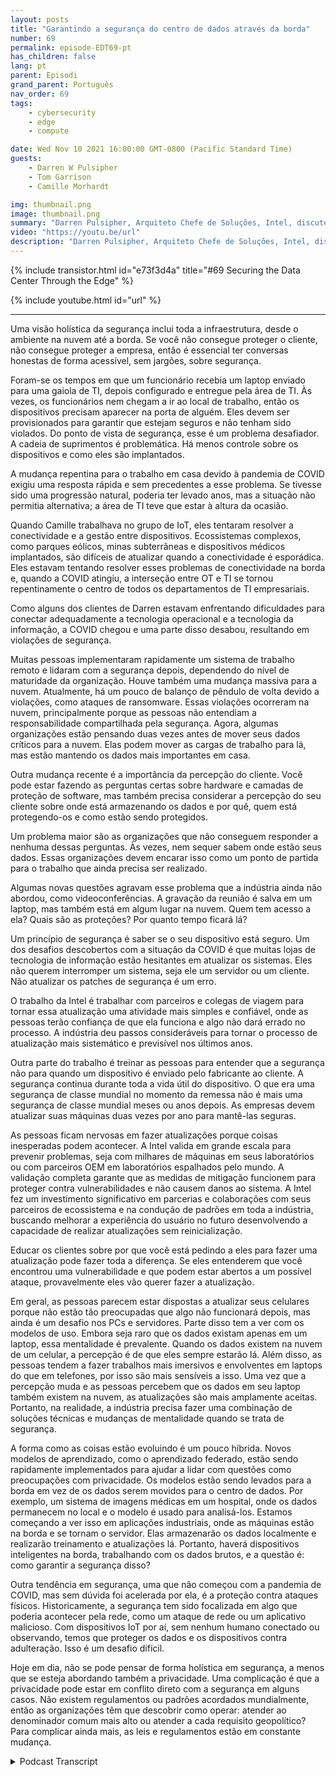 ```yaml
---
layout: posts
title: "Garantindo a segurança do centro de dados através da borda"
number: 69
permalink: episode-EDT69-pt
has_children: false
lang: pt
parent: Episodi
grand_parent: Português
nav_order: 69
tags:
    - cybersecurity
    - edge
    - compute

date: Wed Nov 10 2021 16:00:00 GMT-0800 (Pacific Standard Time)
guests:
    - Darren W Pulsipher
    - Tom Garrison
    - Camille Morhardt

img: thumbnail.png
image: thumbnail.png
summary: "Darren Pulsipher, Arquiteto Chefe de Soluções, Intel, discute a segurança do data center através da borda com os colegas executivos da Intel e anfitriões do podcast, Tom Garrison, VP de Segurança do Cliente e Camille Morhardt, Diretora de Inovação e Comunicação de Segurança."
video: "https://youtu.be/url"
description: "Darren Pulsipher, Arquiteto Chefe de Soluções, Intel, discute a segurança do data center através da borda com os colegas executivos da Intel e anfitriões do podcast, Tom Garrison, VP de Segurança do Cliente e Camille Morhardt, Diretora de Inovação e Comunicação de Segurança."
---
```


<div>
{% include transistor.html id="e73f3d4a" title="#69 Securing the Data Center Through the Edge" %}

{% include youtube.html id="url" %}
</div>

---

Uma visão holística da segurança inclui toda a infraestrutura, desde o ambiente na nuvem até a borda. Se você não consegue proteger o cliente, não consegue proteger a empresa, então é essencial ter conversas honestas de forma acessível, sem jargões, sobre segurança.

Foram-se os tempos em que um funcionário recebia um laptop enviado para uma gaiola de TI, depois configurado e entregue pela área de TI. Às vezes, os funcionários nem chegam a ir ao local de trabalho, então os dispositivos precisam aparecer na porta de alguém. Eles devem ser provisionados para garantir que estejam seguros e não tenham sido violados. Do ponto de vista de segurança, esse é um problema desafiador. A cadeia de suprimentos é problemática. Há menos controle sobre os dispositivos e como eles são implantados.

A mudança repentina para o trabalho em casa devido à pandemia de COVID exigiu uma resposta rápida e sem precedentes a esse problema. Se tivesse sido uma progressão natural, poderia ter levado anos, mas a situação não permitia alternativa; a área de TI teve que estar à altura da ocasião.

Quando Camille trabalhava no grupo de IoT, eles tentaram resolver a conectividade e a gestão entre dispositivos. Ecossistemas complexos, como parques eólicos, minas subterrâneas e dispositivos médicos implantados, são difíceis de atualizar quando a conectividade é esporádica. Eles estavam tentando resolver esses problemas de conectividade na borda e, quando a COVID atingiu, a interseção entre OT e TI se tornou repentinamente o centro de todos os departamentos de TI empresariais.

Como alguns dos clientes de Darren estavam enfrentando dificuldades para conectar adequadamente a tecnologia operacional e a tecnologia da informação, a COVID chegou e uma parte disso desabou, resultando em violações de segurança.

Muitas pessoas implementaram rapidamente um sistema de trabalho remoto e lidaram com a segurança depois, dependendo do nível de maturidade da organização. Houve também uma mudança massiva para a nuvem. Atualmente, há um pouco de balanço de pêndulo de volta devido a violações, como ataques de ransomware. Essas violações ocorreram na nuvem, principalmente porque as pessoas não entendiam a responsabilidade compartilhada pela segurança. Agora, algumas organizações estão pensando duas vezes antes de mover seus dados críticos para a nuvem. Elas podem mover as cargas de trabalho para lá, mas estão mantendo os dados mais importantes em casa.

Outra mudança recente é a importância da percepção do cliente. Você pode estar fazendo as perguntas certas sobre hardware e camadas de proteção de software, mas também precisa considerar a percepção do seu cliente sobre onde está armazenando os dados e por quê, quem está protegendo-os e como estão sendo protegidos.

Um problema maior são as organizações que não conseguem responder a nenhuma dessas perguntas. Às vezes, nem sequer sabem onde estão seus dados. Essas organizações devem encarar isso como um ponto de partida para o trabalho que ainda precisa ser realizado.

Algumas novas questões agravam esse problema que a indústria ainda não abordou, como videoconferências. A gravação da reunião é salva em um laptop, mas também está em algum lugar na nuvem. Quem tem acesso a ela? Quais são as proteções? Por quanto tempo ficará lá?

Um princípio de segurança é saber se o seu dispositivo está seguro. Um dos desafios descobertos com a situação da COVID é que muitas lojas de tecnologia de informação estão hesitantes em atualizar os sistemas. Eles não querem interromper um sistema, seja ele um servidor ou um cliente. Não atualizar os patches de segurança é um erro.

O trabalho da Intel é trabalhar com parceiros e colegas de viagem para tornar essa atualização uma atividade mais simples e confiável, onde as pessoas terão confiança de que ela funciona e algo não dará errado no processo. A indústria deu passos consideráveis ​​para tornar o processo de atualização mais sistemático e previsível nos últimos anos.

Outra parte do trabalho é treinar as pessoas para entender que a segurança não para quando um dispositivo é enviado pelo fabricante ao cliente. A segurança continua durante toda a vida útil do dispositivo. O que era uma segurança de classe mundial no momento da remessa não é mais uma segurança de classe mundial meses ou anos depois. As empresas devem atualizar suas máquinas duas vezes por ano para mantê-las seguras.

As pessoas ficam nervosas em fazer atualizações porque coisas inesperadas podem acontecer. A Intel valida em grande escala para prevenir problemas, seja com milhares de máquinas em seus laboratórios ou com parceiros OEM em laboratórios espalhados pelo mundo. A validação completa garante que as medidas de mitigação funcionem para proteger contra vulnerabilidades e não causem danos ao sistema. A Intel fez um investimento significativo em parcerias e colaborações com seus parceiros de ecossistema e na condução de padrões em toda a indústria, buscando melhorar a experiência do usuário no futuro desenvolvendo a capacidade de realizar atualizações sem reinicialização.

Educar os clientes sobre por que você está pedindo a eles para fazer uma atualização pode fazer toda a diferença. Se eles entenderem que você encontrou uma vulnerabilidade e que podem estar abertos a um possível ataque, provavelmente eles vão querer fazer a atualização.

Em geral, as pessoas parecem estar dispostas a atualizar seus celulares porque não estão tão preocupadas que algo não funcionará depois, mas ainda é um desafio nos PCs e servidores. Parte disso tem a ver com os modelos de uso. Embora seja raro que os dados existam apenas em um laptop, essa mentalidade é prevalente. Quando os dados existem na nuvem de um celular, a percepção é de que eles sempre estarão lá. Além disso, as pessoas tendem a fazer trabalhos mais imersivos e envolventes em laptops do que em telefones, por isso são mais sensíveis a isso. Uma vez que a percepção muda e as pessoas percebem que os dados em seu laptop também existem na nuvem, as atualizações são mais amplamente aceitas. Portanto, na realidade, a indústria precisa fazer uma combinação de soluções técnicas e mudanças de mentalidade quando se trata de segurança.

A forma como as coisas estão evoluindo é um pouco híbrida. Novos modelos de aprendizado, como o aprendizado federado, estão sendo rapidamente implementados para ajudar a lidar com questões como preocupações com privacidade. Os modelos estão sendo levados para a borda em vez de os dados serem movidos para o centro de dados. Por exemplo, um sistema de imagens médicas em um hospital, onde os dados permanecem no local e o modelo é usado para analisá-los. Estamos começando a ver isso em aplicações industriais, onde as máquinas estão na borda e se tornam o servidor. Elas armazenarão os dados localmente e realizarão treinamento e atualizações lá. Portanto, haverá dispositivos inteligentes na borda, trabalhando com os dados brutos, e a questão é: como garantir a segurança disso?

Outra tendência em segurança, uma que não começou com a pandemia de COVID, mas sem dúvida foi acelerada por ela, é a proteção contra ataques físicos. Historicamente, a segurança tem sido focalizada em algo que poderia acontecer pela rede, como um ataque de rede ou um aplicativo malicioso. Com dispositivos IoT por aí, sem nenhum humano conectado ou observando, temos que proteger os dados e os dispositivos contra adulteração. Isso é um desafio difícil.

Hoje em dia, não se pode pensar de forma holística em segurança, a menos que se esteja abordando também a privacidade. Uma complicação é que a privacidade pode estar em conflito direto com a segurança em alguns casos. Não existem regulamentos ou padrões acordados mundialmente, então as organizações têm que descobrir como operar: atender ao denominador comum mais alto ou atender a cada requisito geopolítico? Para complicar ainda mais, as leis e regulamentos estão em constante mudança.



<details>
<summary> Podcast Transcript </summary>

<p></p>

</details>
